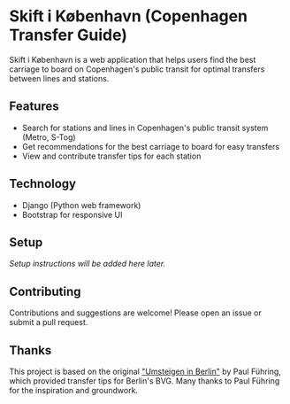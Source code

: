 # Skift i København (Copenhagen Transfer Guide)
Skift i København is a web application that helps users find the best carriage to board on Copenhagen's public transit for optimal transfers between lines and stations.

## Features
- Search for stations and lines in Copenhagen's public transit system (Metro, S-Tog)
- Get recommendations for the best carriage to board for easy transfers
- View and contribute transfer tips for each station

## Technology
- Django (Python web framework)
- Bootstrap for responsive UI

## Setup
*Setup instructions will be added here later.*

## Contributing
Contributions and suggestions are welcome! Please open an issue or submit a pull request.

## Thanks
This project is based on the original ["Umsteigen in Berlin"](https://github.com/paulberlin/umsteigen) by Paul Führing, which provided transfer tips for Berlin's BVG. Many thanks to Paul Führing for the inspiration and groundwork.



